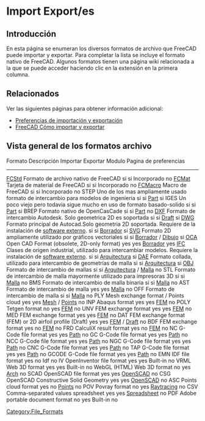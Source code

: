 # Import Export/es
 




## Introducción

En esta página se enumeran los diversos formatos de archivo que FreeCAD puede importar y exportar. Para completar la lista se incluye el formato nativo de FreeCAD. Algunos formatos tienen una página wiki relacionada a la que se puede acceder haciendo clic en la extensión en la primera columna.

## Relacionados

Ver las siguientes páginas para obtener información adicional:

-   [Preferencias de importación y exportación](Import_Export_Preferences/es.md)
-   [FreeCAD Cómo importar y exportar](FreeCAD_Howto_Import_Export/es.md)

## Vista general de los formatos archivo 


<div class="mw-translate-fuzzy">

  Formato                                       Descripción                                                                                                                                         Importar   Exportar   Modulo                                                                                  Pagina de preferencias
  --------------------------------------------- --------------------------------------------------------------------------------------------------------------------------------------------------- ---------- ---------- --------------------------------------------------------------------------------------- ------------------------
  [FCStd](Fcstd_file_format/es.md)      Formato de archivo nativo de FreeCAD                                                                                                                si         si         Incorporado                                                                             no
  [FCMat](Material/es.md)               Tarjeta de material de FreeCAD                                                                                                                      si         si         Incorporado                                                                             no
  [FCMacro](Macros/es.md)               Macro de FreeCAD                                                                                                                                    si         si         Incorporado                                                                             no
  STEP                                          Uno de los mas ampliamente usado formato de intercambio para modelos de ingenieria                                                                  si         si         [Part](Part_Workbench/es.md)                                                    si
  IGES                                          Un poco viejo pero todavia sigue mucho en uso de formato basado-solido                                                                              si         si         [Part](Part_Workbench/es.md)                                                    si
  BREP                                          Formato nativo de OpenCasCade                                                                                                                       si         si         [Part](Part_Workbench/es.md)                                                    no
  [DXF](Draft_DXF/es.md)                Formato de intercambio Autodesk. Solo geometrica 2D es soportada                                                                                    si         si         [Draft](Draft_Workbench/es.md)                                                  si
  [DWG](FreeCAD_and_DWG_Import/es.md)   Formato principal de Autocad.Solo geometria 2D soportada. Requiere de la instalación de [software externo](FreeCAD_and_DWG_Import/es.md).   si         si         [Borrador](Draft_Workbench/es.md)                                               si
  [SVG](Draft_SVG/es.md)                Formato 2D ampliamente utilizado por gráficos vectoriales                                                                                           si         si         [Borrador](Draft_Workbench/es.md) / [Dibujo](Drawing_Workbench/es.md)   si
  [OCA](Draft_OCA/es.md)                Open CAD Format (obsolete, 2D-only format)                                                                                                          yes        yes        [Borrador](Draft_Workbench/es.md)                                               yes
  [IFC](Arch_IFC.md)                    Clases de origen industrial, utilizado para intercambiar modelos. Requiere la instalación de [software externo](Arch_IFC/es.md).            si         si         [Arquitectura](Arch_Workbench/es.md)                                            si
  [DAE](Arch_DAE/es.md)                 Formato collada, utilizado para intercambio de geometrías de malla                                                                                  si         si         [Arquitectura](Arch_Workbench/es.md)                                            si
  [OBJ](Arch_OBJ/es.md)                 Formato de intercambio de mallas                                                                                                                    si         si         [Arquitectura](Arch_Workbench/es.md) / [Malla](Mesh_Workbench/es.md)    no
  STL                                           Formato de intercambio de malla mayormente utilizado para impresoras 3D                                                                             si         si         [Malla](Mesh_Workbench/es.md)                                                   no
  BMS                                           Formato de intercambio de malla binaria                                                                                                             si         si         [Malla](Mesh_Workbench/es.md)                                                   no
  AST                                           Formato de intercambio de malla                                                                                                                     yes        yes        [Malla](Mesh_Workbench/es.md)                                                   no
  OFF                                           Formato de intercambio de malla                                                                                                                     si         si         [Malla](Mesh_Workbench/es.md)                                                   no
  PLY                                           Mesh exchange format / Points cloud                                                                                                                 yes        yes        [Mesh](Mesh_Workbench.md) / [Points](Points_Workbench.md)               no
  INP                                           Abaqus format                                                                                                                                       yes        yes        [FEM](FEM_Workbench.md)                                                         no
  POLY                                          Tetgen format                                                                                                                                       no         yes        [FEM](FEM_Workbench.md)                                                         no
  UNV                                           FEM exchange format                                                                                                                                 yes        yes        [FEM](FEM_Workbench.md)                                                         no
  MED                                           FEM exchange format                                                                                                                                 yes        yes        [FEM](FEM_Workbench.md)                                                         no
  DAT                                           FEM exchange format (FEM) or 2D airfoil profile (Draft)                                                                                             yes        yes        [FEM](FEM_Workbench.md) / [Draft](Draft_Workbench.md)                   no
  BDF                                           FEM exchange format                                                                                                                                 yes        no         [FEM](FEM_Workbench.md)                                                         no
  FRD                                           CalculiX result format                                                                                                                              yes        no         [FEM](FEM_Workbench.md)                                                         no
  NC                                            G-Code file format                                                                                                                                  yes        yes        [Path](Path_Workbench.md)                                                       no
  GC                                            G-Code file format                                                                                                                                  yes        yes        [Path](Path_Workbench.md)                                                       no
  NCC                                           G-Code file format                                                                                                                                  yes        yes        [Path](Path_Workbench.md)                                                       no
  NGC                                           G-Code file format                                                                                                                                  yes        yes        [Path](Path_Workbench.md)                                                       no
  CNC                                           G-Code file format                                                                                                                                  yes        yes        [Path](Path_Workbench.md)                                                       no
  TAP                                           G-Code file format                                                                                                                                  yes        yes        [Path](Path_Workbench.md)                                                       no
  GCODE                                         G-Code file format                                                                                                                                  yes        yes        [Path](Path_Workbench.md)                                                       no
  EMN                                           IDF file format                                                                                                                                     yes        no         Idf                                                                                     no
  IV                                            OpenInventor file format                                                                                                                            yes        yes        Built-in                                                                                no
  VRML                                          Web 3D format                                                                                                                                       yes        yes        Built-in                                                                                no
  WebGL (HTML)                                  Web 3D format                                                                                                                                       no         yes        [Arch](Arch_Workbench.md)                                                       no
  SCAD                                          OpenSCAD file format                                                                                                                                yes        yes        [OpenSCAD](OpenSCAD_Workbench.md)                                               no
  CSG                                           OpenSCAD Constructive Solid Geometry                                                                                                                yes        yes        [OpenSCAD](OpenSCAD_Workbench.md)                                               no
  ASC                                           Points cloud format                                                                                                                                 yes        no         [Points](Points_Workbench.md)                                                   no
  POV                                           Povray format                                                                                                                                       no         yes        [Raytracing](Raytracing_Workbench.md)                                           no
  CSV                                           Comma-separated values spreadsheet                                                                                                                  yes        yes        [Spreadsheet](Spreadsheet_Workbench.md)                                         no
  PDF                                           Adobe portable document format                                                                                                                      no         yes        Built-in                                                                                no


</div>







[Category:File\_Formats](Category:File_Formats.md)
